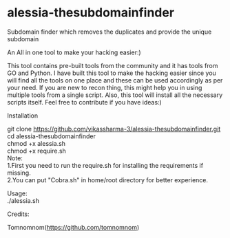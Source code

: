 # alessia-thesubdomainfinder
Subdomain finder which removes the duplicates and provide the unique subdomain

An All in one tool to make your hacking easier:)

This tool contains pre-built tools from the community and it has tools from GO and Python. I have built this tool to make the hacking easier since you will find all the tools on one place and these can be used accordingly as per your need. If you are new to recon thing, this might help you in using multiple tools from a single script. Also, this tool will install all the necessary scripts itself. Feel free to contribute if you have ideas:)


Installation

git clone https://github.com/vikassharma-3/alessia-thesubdomainfinder.git<br>
cd alessia-thesubdomainfinder<br>
chmod +x alessia.sh<br>
chmod +x require.sh<br>
Note: <br>
1.First you need to run the require.sh for installing the requirements if missing.<br>
2.You can put "Cobra.sh" in home/root directory for better experience.<br>

Usage:<br>
./alessia.sh <br>

Credits:<br>

Tomnomnom(https://github.com/tomnomnom)<br>
